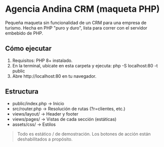 # Agencia Andina CRM (maqueta PHP)

Pequeña maqueta sin funcionalidad de un CRM para una empresa de turismo. Hecha en PHP "puro y duro", lista para correr con el servidor embebido de PHP.

## Cómo ejecutar
1) Requisitos: PHP 8+ instalado.
2) En la terminal, ubícate en esta carpeta y ejecuta:
   php -S localhost:80 -t public
3) Abre http://localhost:80 en tu navegador.

## Estructura
- public/index.php  → Inicio
- src/router.php    → Resolución de rutas (?r=clientes, etc.)
- views/layout/    → Header y footer
- views/pages/     → Vistas de cada sección (estáticas)
- assets/css/      → Estilos

> Todo es estático / de demostración. Los botones de acción están deshabilitados a propósito.
